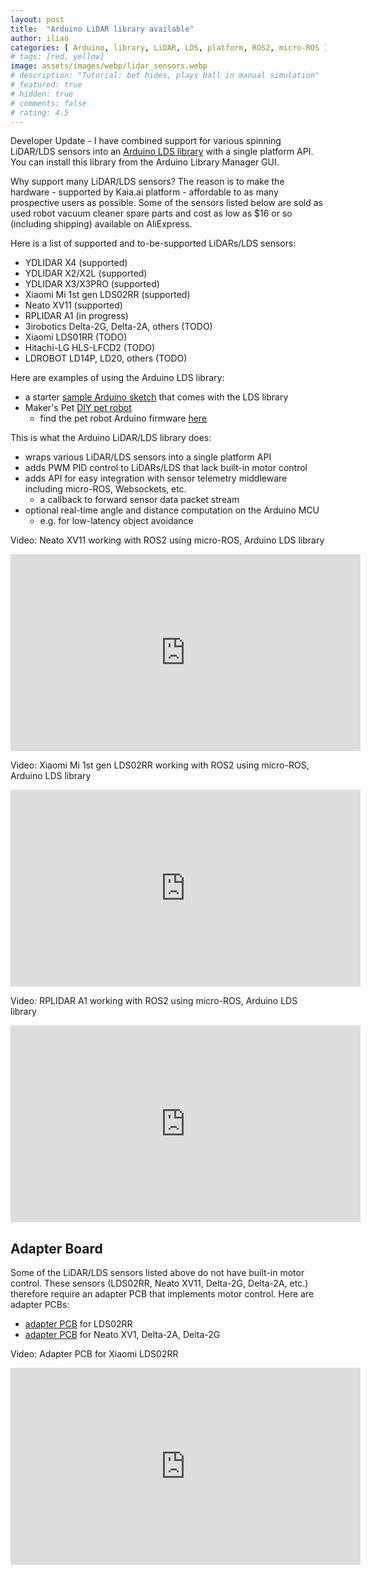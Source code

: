 ```yaml
---
layout: post
title:  "Arduino LiDAR library available"
author: iliao
categories: [ Arduino, library, LiDAR, LDS, platform, ROS2, micro-ROS ]
# tags: [red, yellow]
image: assets/images/webp/lidar_sensors.webp
# description: "Tutorial: bot hides, plays ball in manual simulation"
# featured: true
# hidden: true
# comments: false
# rating: 4.5
---
```

Developer Update - I have combined support for various spinning LiDAR/LDS sensors into an [Arduino LDS library](https://github.com/kaiaai/LDS) with a single platform API. You can install this library from the Arduino Library Manager GUI.

Why support many LiDAR/LDS sensors? The reason is to make the hardware - supported by Kaia.ai platform - affordable to as many prospective users as possible. Some of the sensors listed below are sold as used robot vacuum cleaner spare parts and cost as low as $16 or so (including shipping) available on AliExpress.

Here is a list of supported and to-be-supported LiDARs/LDS sensors:
- YDLIDAR X4 (supported)
- YDLIDAR X2/X2L (supported)
- YDLIDAR X3/X3PRO (supported)
- Xiaomi Mi 1st gen LDS02RR (supported)
- Neato XV11 (supported)
- RPLIDAR A1 (in progress)
- 3irobotics Delta-2G, Delta-2A, others (TODO)
- Xiaomi LDS01RR (TODO)
- Hitachi-LG HLS-LFCD2 (TODO)
- LDROBOT LD14P, LD20, others (TODO)

Here are examples of using the Arduino LDS library:
- a starter [sample Arduino sketch](https://github.com/kaiaai/LDS/tree/main/examples/lds_basic_esp32) that comes with the LDS library
- Maker's Pet [DIY pet robot](https://github.com/makerspet/makerspet_loki)
  - find the pet robot Arduino firmware [here](https://github.com/kaiaai/firmware)

This is what the Arduino LiDAR/LDS library does:
- wraps various LiDAR/LDS sensors into a single platform API
- adds PWM PID control to LiDARs/LDS that lack built-in motor control
- adds API for easy integration with sensor telemetry middleware including micro-ROS, Websockets, etc.
  - a callback to forward sensor data packet stream
- optional real-time angle and distance computation on the Arduino MCU
  - e.g. for low-latency object avoidance


Video: Neato XV11 working with ROS2 using micro-ROS, Arduino LDS library
<div class="text-center">
<iframe width="560" height="315" src="https://www.youtube.com/embed/kfk1Q0RSJpI" title="YouTube video player" frameborder="0" allow="accelerometer; autoplay; clipboard-write; encrypted-media; gyroscope; picture-in-picture; web-share" allowfullscreen></iframe>
</div>

Video: Xiaomi Mi 1st gen LDS02RR working with ROS2 using micro-ROS, Arduino LDS library
<div class="text-center">
<iframe width="560" height="315" src="https://www.youtube.com/embed/STbCVhdgLSw" title="YouTube video player" frameborder="0" allow="accelerometer; autoplay; clipboard-write; encrypted-media; gyroscope; picture-in-picture; web-share" allowfullscreen></iframe>
</div>

Video: RPLIDAR A1 working with ROS2 using micro-ROS, Arduino LDS library
<div class="text-center">
<iframe width="560" height="315" src="https://www.youtube.com/embed/f8IYjfiXsMk" title="YouTube video player" frameborder="0" allow="accelerometer; autoplay; clipboard-write; encrypted-media; gyroscope; picture-in-picture; web-share" allowfullscreen></iframe>
</div>

## Adapter Board
Some of the LiDAR/LDS sensors listed above do not have built-in motor control. These sensors (LDS02RR, Neato XV11, Delta-2G, Delta-2A, etc.) therefore require an adapter PCB that implements motor control. Here are adapter PCBs:
- [adapter PCB](https://github.com/makerspet/pcb/tree/main/lds02rr_adapter) for LDS02RR
- [adapter PCB](https://github.com/makerspet/pcb/tree/main/neato_delta_adapter) for Neato XV1, Delta-2A, Delta-2G

Video: Adapter PCB for Xiaomi LDS02RR
<div class="text-center">
<iframe width="560" height="315" src="https://www.youtube.com/embed/Wes9GYomUdE" title="YouTube video player" frameborder="0" allow="accelerometer; autoplay; clipboard-write; encrypted-media; gyroscope; picture-in-picture; web-share" allowfullscreen></iframe>
</div>
